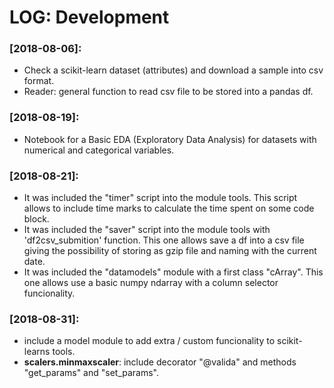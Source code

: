 # LOG: Development

### [2018-08-06]:
- Check a scikit-learn dataset (attributes) and download a sample into csv format.
- Reader: general function to read csv file to be stored into a pandas df.

### [2018-08-19]:
- Notebook for a Basic EDA (Exploratory Data Analysis) for datasets with numerical and categorical variables.

### [2018-08-21]:
- It was included the "timer" script into the module tools. This script allows to include time marks to calculate the time spent on some code block.
- It was included the "saver" script into the module tools with 'df2csv_submition' function. This one allows save a df into a csv file giving the possibility of storing as gzip file and naming with the current date.
- It was included the "datamodels" module with a first class "cArray". This one allows use a basic numpy ndarray with a column selector funcionality.

### [2018-08-31]:
- include a model module to add extra / custom funcionality to scikit-learns tools.
- **scalers.minmaxscaler**: include decorator "@valida" and methods "get_params" and "set_params".
